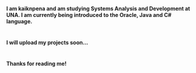 #### I am kaiknpena and am studying Systems Analysis and Development at UNA. I am currently being introduced to the Oracle, Java and C# language.
#
#### I will upload my projects soon...
#
#### Thanks for reading me!
